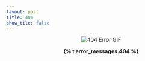 ```yaml
---
layout: post
title: 404
show_tile: false
---
```


<div style="text-align: center;">
    <img src="{{ 'assets/images/FMPFK.gif' | relative_url }}" alt="404 Error GIF" style="max-width: 100%; height: auto;">
</div>

<p style="text-align: center; font-weight: bold;">{% t error_messages.404 %}</p>
